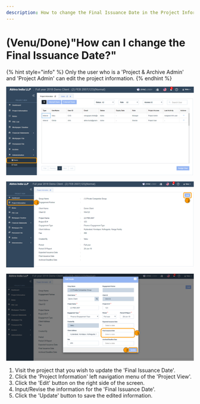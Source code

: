 ```yaml
---
description: How to change the Final Issuance Date in the Project Information.
---
```


# \(Venu/Done\)"How can I change the Final Issuance Date?"

{% hint style="info" %}
Only the user who is a 'Project & Archive Admin' and 'Project Admin' can edit the project information.
{% endhint %}

![Only admin users of the project are allowed to edit the project information](../.gitbook/assets/admin-users.png)

![Visit the &apos;Project Information and click the &apos;Edit&apos; button.](../.gitbook/assets/final-issuance-date.png)

![Input/revise the &apos;Final Issuance Date&apos; and click the &apos;Update&apos; button to save the information.](../.gitbook/assets/final-issuance-date-update.png)

1. Visit the project that you wish to update the 'Final Issuance Date'.
2. Click the 'Project Information' left navigation menu of the 'Project View'.
3. Click the 'Edit' button on the right side of the screen.
4. Input/Revise the information for the 'Final Issuance Date'.
5. Click the 'Update' button to save the edited information.

